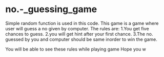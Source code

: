 # no.-_guessing_game
Simple random function is used in this code.
This game is a game where user will guess a no given by computer.
The rules are:
1.You get five chances to guess.
2.you will get hint after your first chance.
3.The no. guessed by you and computer should be same inorder to win the game.

You will be able to see these rules while playing game
Hope you w
